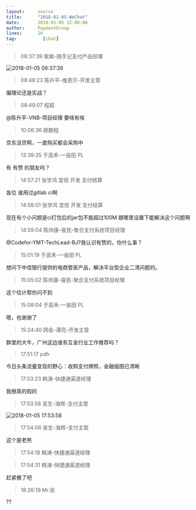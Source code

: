 ```yaml
---
layout:     source 
title:      "2018-01-05-WeChat"
date:       2018-01-05 12:00:00
author:     PaymentGroup
lines:      16 
tag:		  [chat]
---
```

> 08:37:39  紫紫-随手记支付产品经理  
   
![2018-01-05 08:37:39](http://static.cocolian.org/img/20180105_083739.png) 
   
> 08:48:23  陈升平-维恩贝-开发主管  
   
偏理论还是实战？  
   
> 08:49:07  程超  
   
@陈升平-VNB-项目经理 要啥有啥  
   
> 10:06:36  欧鹏程  
   
京东没货啊，一直购买都会采购中  
   
> 13:39:35  于高禾-一亩田 PL  
   
有 有赞 的朋友吗？  
   
> 14:57:21  张学鸿 宜信 开发 支付结算   
   
各位 谁用过gitlab ci啊   
   
> 14:58:01  张学鸿 宜信 开发 支付结算   
   
现在有个小问题是ci打包后的jar包不能超过100M 跟哪里设置下能解决这个问题啊  
   
> 14:59:04  陈帅康-睿民-聚合支付系统项目经理  
   
@Codefor-YMT-TechLead-BJ?我认识有赞的，你什么事？  
   
> 15:01:19  于高禾-一亩田 PL  
   
想问下中信银行提供的电商管家产品，解决平台型企业二清问题的。  
   
> 15:05:02  陈帅康-睿民-聚合支付系统项目经理  
   
这个估计帮你问不到  
   
> 15:08:04  于高禾-一亩田 PL  
   
嗯，也谢谢了  
   
> 15:24:40  网金-谭亮-开发主管  
   
群里的大牛，广州这边谁有互金行业工作推荐吗？  
   
> 17:51:17  pdh  
   
今日头条流量变现的野心：收购支付牌照，金融版图已清晰  
   
> 17:53:23  韩涛-快捷通渠道经理  
   
我擦真的假的  
   
> 17:53:58  吴生-海辉-支付主管  
   
![2018-01-05 17:53:58](http://static.cocolian.org/img/20180105_175358.png) 
   
> 17:54:06  吴生-海辉-支付主管  
   
这个是老熊  
   
> 17:54:18  韩涛-快捷通渠道经理  
   
  
   
> 17:54:31  韩涛-快捷通渠道经理  
   
赶紧撤了吧  
   
> 18:26:19  Mr.张  
   
??  
   
